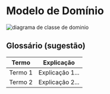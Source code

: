 # Modelo de Domínio

![diagrama de classe de dominio](imgs/dominio.jpg "Diagrama de caso de uso - cliente")

## Glossário (sugestão)

|  Termo  |  Explicação  |
| ------- | ------------ |
| Termo 1 | Explicação 1... |
| Termo 2 | Explicação 2... |
